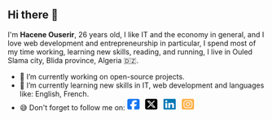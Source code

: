 ## Hi there 👋
I'm **Hacene Ouserir**, 26 years old, I like IT and the economy in general, and I love web development and entrepreneurship in particular, I spend most of my time working, learning new skills, reading, and running, I live in Ouled Slama city, Blida province, Algeria 🇩🇿.

- 🔭 I’m currently working on open-source projects.
- 🌱 I’m currently learning new skills in IT, web development and languages like: English, French.
- 😅 Don't forget to follow me on: [<img src="square-facebook.svg" width="24" height="24" />](https://web.facebook.com/haceneouserir) &nbsp; [<img src="square-x-twitter.svg" width="24" height="24" />](https://x.com/haceneouserir) &nbsp; [<img src="linkedin.svg" width="24" height="24" />](https://www.linkedin.com/in/haceneouserir) &nbsp; [<img src="square-instagram.svg" width="24" height="24" />](https://www.instagram.com/haceneouserir)

